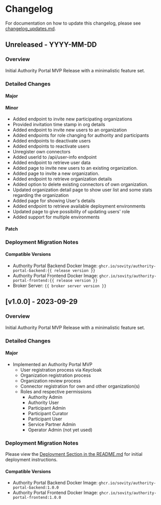 # Changelog

For documentation on how to update this changelog,
please see [changelog_updates.md](docs/dev/changelog_updates.md).

## Unreleased - YYYY-MM-DD

### Overview

Initial Authority Portal MVP Release with a minimalistic feature set.

### Detailed Changes

#### Major

#### Minor

- Added endpoint to invite new participating organizations
- Provided invitation time stamp in org details
- Added endpoint to invite new users to an organization
- Added endpoints for role changing for authority and participants
- Added endpoints to deactivate users
- Added endpoints to reactivate users
- Unregister own connectors
- Added userId to /api/user-info endpoint
- Added endpoint to retrieve user data
- Added page to invite new users to an existing organization.
- Added page to invite a new organization.
- Added endpoint to retrieve organization details
- Added option to delete existing connectors of own organization.
- Updated organization detail page to show user list and some stats regarding the organization
- Added page for showing User's details
- Added endpoint to retrieve available deployment environments
- Updated page to give possibility of updating users' role
- Added support for multiple environments

#### Patch

### Deployment Migration Notes

#### Compatible Versions

- Authority Portal Backend Docker Image: `ghcr.io/sovity/authority-portal-backend:{{ release version }}`
- Authority Portal Frontend Docker Image: `ghcr.io/sovity/authority-portal-frontend:{{ release version }}`
- Broker Server: `{{ broker server version }}`

## [v1.0.0] - 2023-09-29

### Overview

Initial Authority Portal MVP Release with a minimalistic feature set.

### Detailed Changes

#### Major

- Implemented an Authority Portal MVP
  - User registration process via Keycloak
  - Organization registration process
  - Organization review process
  - Connector registration for own and other organization(s)
  - Roles and respective permissions
    - Authority Admin
    - Authority User
    - Participant Admin
    - Participant Curator
    - Participant User
    - Service Partner Admin
    - Operator Admin (not yet used)

### Deployment Migration Notes

Please view the [Deployment Section in the README.md](README.md#deployment) for initial deployment instructions.

#### Compatible Versions

- Authority Portal Backend Docker Image: `ghcr.io/sovity/authority-portal-backend:1.0.0`
- Authority Portal Frontend Docker Image: `ghcr.io/sovity/authority-portal-frontend:1.0.0`
